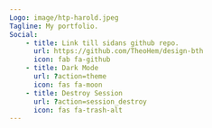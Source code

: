```yaml
---
Logo: image/htp-harold.jpeg
Tagline: My portfolio.
Social:
    - title: Link till sidans github repo.
      url: https://github.com/TheoHem/design-bth
      icon: fab fa-github
    - title: Dark Mode
      url: ?action=theme
      icon: fas fa-moon
    - title: Destroy Session
      url: ?action=session_destroy
      icon: fas fa-trash-alt
---
```

